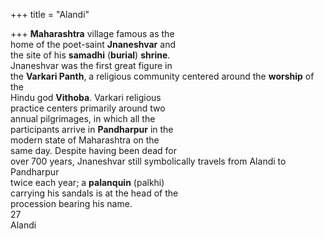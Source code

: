 +++
title = "Alandi"

+++
**Maharashtra** village famous as the  
home of the poet-saint **Jnaneshvar** and  
the site of his **samadhi** (**burial**) **shrine**.  
Jnaneshvar was the first great figure in  
the **Varkari Panth**, a religious community centered around the **worship** of the  
Hindu god **Vithoba**. Varkari religious  
practice centers primarily around two  
annual pilgrimages, in which all the  
participants arrive in **Pandharpur** in the  
modern state of Maharashtra on the  
same day. Despite having been dead for  
over 700 years, Jnaneshvar still symbolically travels from Alandi to Pandharpur  
twice each year; a **palanquin** (palkhi)  
carrying his sandals is at the head of the  
procession bearing his name.  
27  
Alandi